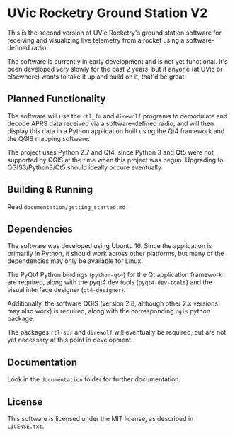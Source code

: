 # UVic Rocketry Ground Station V2
This is the second version of UVic Rocketry's ground station software 
for receiving and visualizing live telemetry from a rocket using a
software-defined radio.

The software is currently in early development and is not yet functional.  It's
been developed very slowly for the past 2 years, but if anyone (at UVic or
elsewhere) wants to take it up and build on it, that'd be great.

## Planned Functionality
The software will use the `rtl_fm` and `direwolf` programs to demodulate and
decode APRS data received via a software-defined radio, and will then display 
this data in a Python application built using the Qt4 framework and the 
QGIS mapping software.  

The project uses Python 2.7 and Qt4, since Python 3 and Qt5 were not 
supported by QGIS at the time when this project was begun.  Upgrading to
QGIS3/Python3/Qt5 should ideally occure eventually.

## Building & Running
Read `documentation/getting_started.md`

## Dependencies
The software was developed using Ubuntu 16.  Since the application is primarily
in Python, it should work across other platforms, but many of the dependencies
may only be available for Linux.

The PyQt4 Python bindings (`python-qt4`) for the Qt application framework 
are required, along with the pyqt4 dev tools (`pyqt4-dev-tools`) and the
visual interface designer (`qt4-designer`).

Additionally, the software QGIS (version 2.8, although other 2.x versions may 
also work) is required, along with the corresponding `qgis` python package.

The packages `rtl-sdr` and `direwolf` will eventually be required, but are not
yet necessary at this point in development. 

## Documentation
Look in the `documentation` folder for further documentation.

## License
This software is licensed under the MIT license, as described in `LICENSE.txt`.
